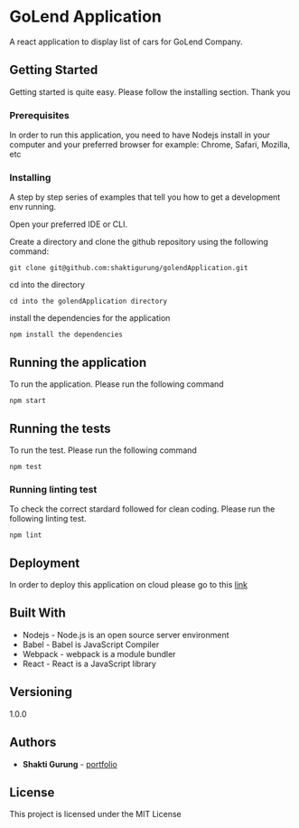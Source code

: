 # GoLend Application

A react application to display list of cars for GoLend Company.

## Getting Started

Getting started is quite easy. Please follow the installing section. Thank you

### Prerequisites

In order to run this application, you need to have Nodejs install in your computer and your preferred browser
for example: Chrome, Safari, Mozilla, etc

### Installing

A step by step series of examples that tell you how to get a development env running.

Open your preferred IDE or CLI. 

Create a directory and clone the github repository using the following command:

```
git clone git@github.com:shaktigurung/golendApplication.git
```

cd into the directory

```
cd into the golendApplication directory
```

install the dependencies for the application

```
npm install the dependencies
```

## Running the application 

To run the application. Please run the following command

```
npm start
```

## Running the tests

To run the test. Please run the following command

```
npm test
```


### Running linting test

To check the correct stardard followed for clean coding. Please run the following linting test.

```
npm lint
```

## Deployment

In order to deploy this application on cloud please go to this [link](https://www.freecodecamp.org/news/how-to-deploy-a-react-application-to-netlify-363b8a98a985/)

## Built With

*  Nodejs - Node.js is an open source server environment
*  Babel - Babel is JavaScript Compiler
*  Webpack - webpack is a module bundler
*  React - React is a JavaScript library 

## Versioning

1.0.0

## Authors

* **Shakti Gurung**  - [portfolio](https://shaktigurung.netlify.com/)

## License

This project is licensed under the MIT License 
